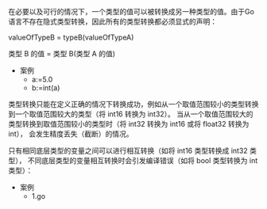 在必要以及可行的情况下，一个类型的值可以被转换成另一种类型的值。由于Go语言不存在隐式类型转换，因此所有的类型转换都必须显式的声明：

  valueOfTypeB = typeB(valueOfTypeA)

类型 B 的值 = 类型 B(类型 A 的值)
+ 案例
   * a:=5.0
	* b:=int(a)
	
类型转换只能在定义正确的情况下转换成功，例如从一个取值范围较小的类型转换到一个取值范围较大的类型（将 int16 转换为 int32）。
当从一个取值范围较大的类型转换到取值范围较小的类型时（将 int32 转换为 int16 或将 float32 转换为 int），
会发生精度丢失（截断）的情况。

只有相同底层类型的变量之间可以进行相互转换（如将 int16 类型转换成 int32 类型），
不同底层类型的变量相互转换时会引发编译错误（如将 bool 类型转换为 int 类型）：
+ 案例
  * 1.go
